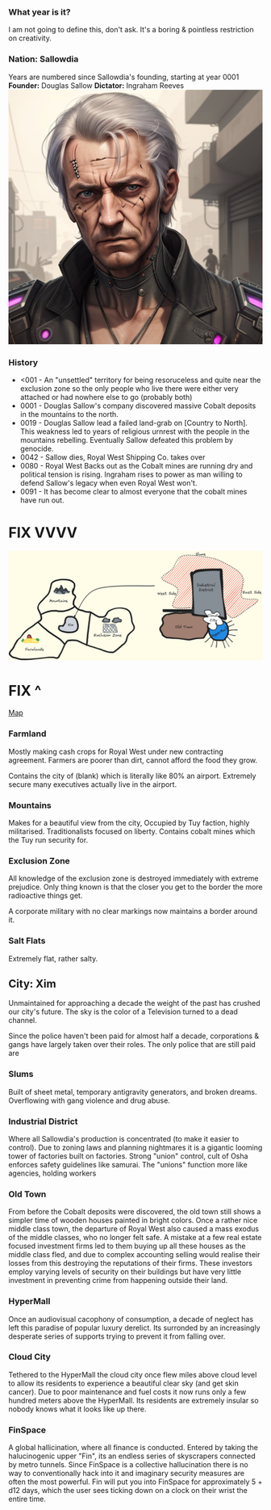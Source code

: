 ### What year is it?
I am not going to define this, don't ask. It's a boring & pointless restriction on creativity.

### Nation: Sallowdia
Years are numbered since Sallowdia's founding, starting at year 0001
**Founder:** Douglas Sallow
**Dictator:** Ingraham Reeves
![Ingraham Reeves](https://github.com/WayfaringBloke/dnd/blob/main/assets/rnpc/IngrahamReeves.png?raw=true)
### History
- <001 - An "unsettled" territory for being resoruceless and quite near the exclusion zone so the only people who live there were either very attached or had nowhere else to go (probably both)
- 0001 - Douglas Sallow's company discovered massive Cobalt deposits in the mountains to the north.
- 0019 - Douglas Sallow lead a failed land-grab on [Country to North].
This weakness led to years of religious urnrest with the people in the mountains rebelling. Eventually Sallow defeated this problem by genocide.
- 0042 - Sallow dies, Royal West Shipping Co. takes over
- 0080 - Royal West Backs out as the Cobalt mines are running dry and political tension is rising. Ingraham rises to power as man willing to defend Sallow's legacy when even Royal West won't.
- 0091 - It has become clear to almost everyone that the cobalt mines have run out.


# FIX VVVV

![map](https://github.com/WayfaringBloke/dnd/blob/main/assets/map/map.png?raw=true)
# FIX ^

[Map](https://excalidraw.com/#json=FGY4ef7Ejag5a2ebSaCT-,9RuKupok35NhHW3z9gWUfg)

### Farmland
Mostly making cash crops for Royal West under new contracting agreement. Farmers are poorer than dirt, cannot afford the food they grow.

Contains the city of (blank) which is literally like 80% an airport. Extremely secure many executives actually live in the airport.

### Mountains
Makes for a beautiful view from the city, 
Occupied by Tuy faction, highly militarised. Traditionalists focused on liberty. Contains cobalt mines which the Tuy run security for.

### Exclusion Zone
All knowledge of the exclusion zone is destroyed immediately with extreme prejudice. Only thing known is that the closer you get to the border the more radioactive things get. 

A corporate military with no clear markings now maintains a border around it.

### Salt Flats
Extremely flat, rather salty.

## City: Xim
Unmaintained for approaching a decade the weight of the past has crushed our city's future. The sky is the color of a Television turned to a dead channel.

Since the police haven't been paid for almost half a decade, corporations & gangs have largely taken over their roles. The only police that are still paid are

### Slums
Built of sheet metal, temporary antigravity generators, and broken dreams. Overflowing with gang violence and drug abuse.


### Industrial District
Where all Sallowdia's production is concentrated (to make it easier to control). Due to zoning laws and planning nightmares it is a gigantic looming tower of factories built on factories. Strong "union" control, cult of Osha enforces safety guidelines like samurai. The "unions" function more like agencies, holding workers 

### Old Town
From before the Cobalt deposits were discovered, the old town still shows a simpler time of wooden houses painted in bright colors. Once a rather nice middle class town, the departure of Royal West also caused a mass exodus of the middle classes, who no longer felt safe. A mistake at a few real estate focused investment firms led to them buying up all these houses as the middle class fled, and due to complex accounting selling would realise their losses from this destroying the reputations of their firms. These investors employ varying levels of security on their buildings but have very little investment in preventing crime from happening outside their land. 

### HyperMall
Once an audiovisual cacophony of consumption, a decade of neglect has left this paradise of popular luxury derelict. Its surronded by an increasingly desperate series of supports trying to prevent it from falling over.

### Cloud City
Tethered to the HyperMall the cloud city once flew miles above cloud level to allow its residents to experience a beautiful clear sky (and get skin cancer). Due to poor maintenance and fuel costs it now runs only a few hundred meters above the HyperMall. Its residents are extremely insular so nobody knows what it looks like up there.

### FinSpace
A global hallicination, where all finance is conducted. Entered by taking the halucinogenic upper "Fin", its an endless series of skyscrapers connected by metro tunnels. Since FinSpace is a collective hallucination there is no way to conventionally hack into it and imaginary security measures are often the most powerful. Fin will put you into FinSpace for approximately 5 + d12 days, which the user sees ticking down on a clock on their wrist the entire time. 
<!--stackedit_data:
eyJoaXN0b3J5IjpbLTE5NTM4MDc1MTgsLTE4MDQwNzE4MjksMT
czMTA0MDg0OCwtODA2MDY1ODYsLTI1NzM2MTc0OSwyMDY2MDEx
MjE3LDMyMzg3ODE1NCwtMTkwMTQyODczMCw0Mzg2NzkzMTEsMT
k1MzQ0MjIxNSwtMTIyMzAwMDY5OCwtMjA2Nzc1NTc3MywtMTkz
MjMwODEwNiwxMzQxNzgyMzkzLC0xNTQ0MjE2NzEyLDY3MTQyNz
Q2Myw5ODEyMzUzMTUsLTEyMzM4Mjg5MjQsMTYwODc4NzkwMiwt
MTAxNDA1MDg5Ml19
-->